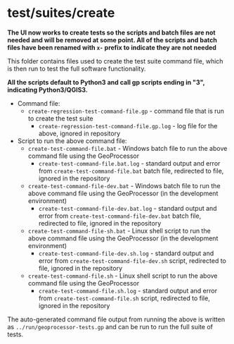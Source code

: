 # test/suites/create #

**The UI now works to create tests so the scripts and batch files are not needed and will be removed at some point.
All of the scripts and batch files have been renamed with `x-` prefix to indicate they are not needed**

This folder contains files used to create the test suite command file,
which is then run to test the full software functionality.

**All the scripts default to Python3 and call gp scripts ending in "3", indicating Python3/QGIS3.**

*   Command file:
    +   `create-regression-test-command-file.gp` - command file that is run to create the test suite
        -   `create-regression-test-command-file.gp.log` - log file for the above, ignored in repository
*   Script to run the above command file:
    +   `create-test-command-file.bat` - Windows batch file to run the above command file using the GeoProcessor
        -   `create-test-command-file.bat.log` - standard output and error from
            `create-test-command-file.bat` batch file, redirected to file, ignored in the repository
    +   `create-test-command-file-dev.bat` - Windows batch file to run the above command file using the GeoProcessor (in the development environment)
        -   `create-test-command-file-dev.bat.log` - standard output and error from
            `create-test-command-file-dev.bat` batch file, redirected to file, ignored in the repository
    +   `create-test-command-file-sh.bat` - Linux shell script to run the above command file using the GeoProcessor (in the development environment)
        -   `create-test-command-file-dev.sh.log` - standard output and error from
            `create-test-command-file-dev.sh` script, redirected to file, ignored in the repository
    +   `create-test-command-file.sh` - Linux shell script to run the above command file using the GeoProcessor
        -   `create-test-command-file.sh.log` - standard output and error from
            `create-test-command-file.sh` script, redirected to file, ignored in the repository

The auto-generated command file output from running the above is written as
`../run/geoprocessor-tests.gp` and can be run to run the full suite of tests. 
